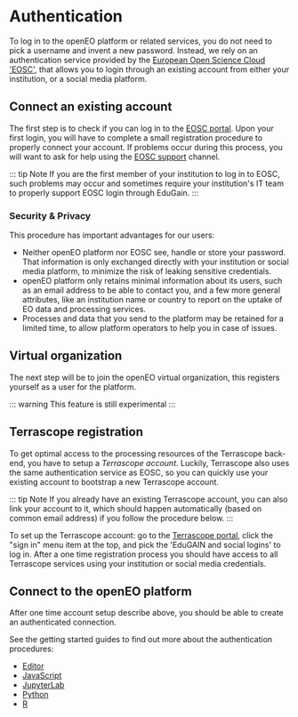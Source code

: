 # Authentication

To log in to the openEO platform or related services,
you do not need to pick a username and invent a new password.
Instead, we rely on an authentication service provided by the [European Open Science Cloud 'EOSC'](https://aai.eosc-portal.eu), 
that allows you to login through an existing account from either your institution, or a social media platform.

## Connect an existing account

The first step is to check if you can log in to the [EOSC portal](https://eosc-portal.eu). 
Upon your first login, you will have to complete a small registration procedure
to properly connect your account.
If problems occur during this process, you will want to 
ask for help using the [EOSC support](https://eosc-portal.eu/helpdesk) channel.

::: tip Note
If you are the first member of your institution to log in to EOSC, 
such problems may occur and sometimes  require your institution's IT team 
to properly support EOSC login through EduGain.
:::

### Security & Privacy

This procedure has important advantages for our users:

- Neither openEO platform nor EOSC see, handle or store your password.
  That information is only exchanged directly with your institution or social media platform, 
  to minimize the risk of leaking sensitive credentials.
- openEO platform only retains minimal information about its users,
  such as an email address to be able to contact you, 
  and a few more general attributes, 
  like an institution name or country to report on the uptake of EO data and processing services.
- Processes and data that you send to the platform may be retained for a limited time, 
  to allow platform operators to help you in case of issues.  

## Virtual organization
 
The next step will be to join the openEO virtual organization, this registers yourself as a user for the platform.

::: warning
This feature is still experimental 
:::
 
## Terrascope registration

To get optimal access to the processing resources of the Terrascope back-end,
you have to setup a *Terrascope account*.
Luckily, Terrascope also uses the same authentication service as EOSC,
so you can quickly use your existing account to bootstrap a new Terrascope account.

::: tip Note
If you already have an existing Terrascope account, you can also link your account to it,
which should happen automatically (based on common email address) 
if you follow the procedure below.
:::

To set up the Terrascope account: go to the [Terrascope portal](https://terrascope.be),
click the "sign in" menu item at the top, and pick the 'EduGAIN and social logins' 
to log in.
After a one time registration process you should have access to all Terrascope services
using your institution or social media credentials.

## Connect to the openEO platform

After one time account setup describe above, 
you should be able to create an authenticated connection.

See the getting started guides to find out more about the authentication procedures:

* [Editor](../getting-started/editor/index.md)
* [JavaScript](../getting-started/javascript/index.md#authentication)
* [JupyterLab](../getting-started/jupyterlab/index.md)
* [Python](../getting-started/python/index.md#authentication)
* [R](../getting-started/r/index.md#authentication)
 
 